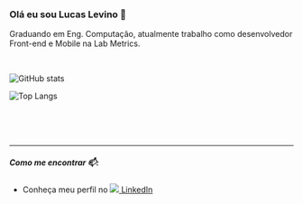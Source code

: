 <!-- 🧲 Imports -->
[Langs]: https://github-readme-stats.vercel.app/api/top-langs/?username=LucasLevino&theme=dracula&hide=javascript&locale=pt-br
"Top Langs"

[LinkedinBdg]: https://i.stack.imgur.com/gVE0j.png 

[Stats]: https://github-readme-stats.vercel.app/api?username=LucasLevino&theme=dracula&show_icons=true&include_all_commits=true&locale=pt-br
"GitHub stats"

<!-- 👁 Body -->
### Olá eu sou Lucas Levino 👋

Graduando em Eng. Computação, atualmente trabalho como desenvolvedor Front-end e Mobile na Lab Metrics. 

<br/>
<div align="left">

![GitHub stats][Stats]

![Top Langs][Langs]
 
</div>

<br/>
<br/>
<br/>

---

##### Como me encontrar 📫:

+ Conheça meu perfil no ![][LinkedinBdg][ LinkedIn](https://www.linkedin.com/in/lucas-levino-345a53113/)




